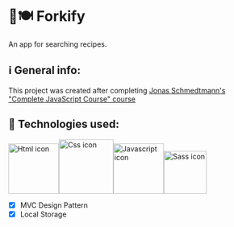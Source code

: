 # 📔🍽 Forkify
An app for searching recipes.

## ℹ General info:
This project was created after completing [Jonas Schmedtmann's "Complete JavaScript Course" course](https://github.com/jonasschmedtmann/complete-javascript-course)

## 🚀 Technologies used:
<img src="https://i.ibb.co/Sw7tMWz/htmlIcon.png" alt="Html icon" width="100" /><img src="https://i.ibb.co/hWxYX5x/cssIcon.png" alt="Css icon" width="108" /><img src="https://i.ibb.co/ws3Sq9X/jsIcon.png" alt="Javascript icon" width="100" /><img src="https://i.ibb.co/XCjffYH/sassIcon.png" alt="Sass icon" height="85" />

- [x] MVC Design Pattern
- [x] Local Storage
